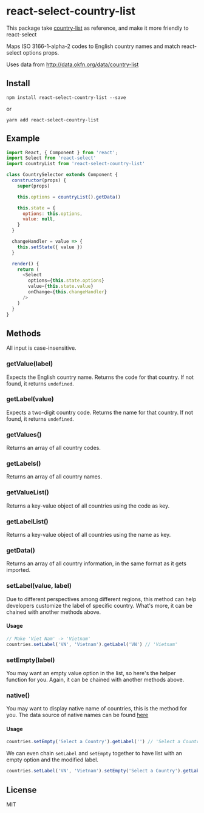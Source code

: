 # react-select-country-list

This package take [country-list](https://github.com/fannarsh/country-list) as reference, and make it more friendly to react-select

Maps ISO 3166-1-alpha-2 codes to English country names and match react-select options props.

Uses data from http://data.okfn.org/data/country-list


## Install

``` cli
npm install react-select-country-list --save
```
or
``` cli
yarn add react-select-country-list
```

## Example

```js
import React, { Component } from 'react';
import Select from 'react-select'
import countryList from 'react-select-country-list'

class CountrySelector extends Component {
  constructor(props) {
    super(props)

    this.options = countryList().getData()

    this.state = {
      options: this.options,
      value: null,
    }
  }

  changeHandler = value => {
    this.setState({ value })
  }

  render() {
    return (
      <Select
        options={this.state.options}
        value={this.state.value}
        onChange={this.changeHandler}
      />
    )
  }
}
```


## Methods

All input is case-insensitive.

### getValue(label)

Expects the English country name.
Returns the code for that country.
If not found, it returns `undefined`.

### getLabel(value)

Expects a two-digit country code.
Returns the name for that country.
If not found, it returns `undefined`.

### getValues()

Returns an array of all country codes.

### getLabels()

Returns an array of all country names.

### getValueList()

Returns a key-value object of all countries using the code as key.

### getLabelList()

Returns a key-value object of all countries using the name as key.

### getData()

Returns an array of all country information, in the same format as it gets imported.

### setLabel(value, label)

Due to different perspectives among different regions, this method can help developers customize the label of specific country. What's more, it can be chained with another methods above.

#### Usage
```js
// Make 'Viet Nam' -> 'Vietnam'
countries.setLabel('VN', 'Vietnam').getLabel('VN') // 'Vietnam'
```

### setEmpty(label)

You may want an empty value option in the list, so here's the helper function for you. Again, it can be chained with another methods above.

### native()

You may want to display native name of countries, this is the method for you.
The data source of native names can be found [here](https://annexare.github.io/Countries/)

#### Usage
```js
countries.setEmpty('Select a Country').getLabel('') // 'Select a Country'
```

We can even chain `setLabel` and `setEmpty` together to have list with an empty option and the modified label.
```js
countries.setLabel('VN', 'Vietnam').setEmpty('Select a Country').getLabel('VN') // 'Vietnam'
```




## License

MIT
